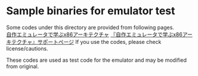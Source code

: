 # Sample binaries for emulator test
Some codes under this directory are provided from following pages.  
[自作エミュレータで学ぶx86アーキテクチャ](https://book.mynavi.jp/ec/products/detail/id=41347)
[『自作エミュレータで学ぶx86アーキテクチャ』サポートページ](https://book.mynavi.jp/support/bookmook/x86/)
If you use the codes, please check license/cautions.  

These codes are used as test code for the emulator and may be modified from original.

